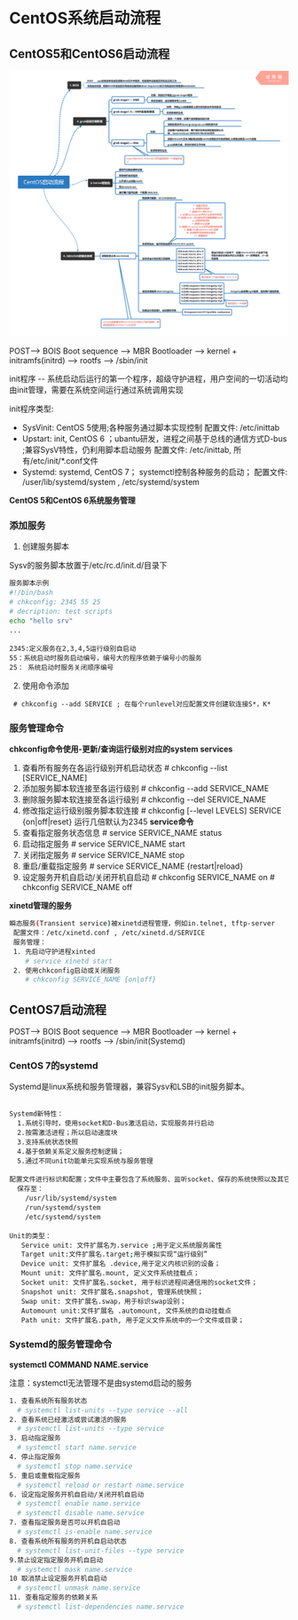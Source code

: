 # CentOS系统启动流程
## CentOS5和CentOS6启动流程
![CentOS5和CentOS6启动流程](https://github.com/Summerbluesea/img-folder/blob/master/CentOS6.png)

POST--> BOIS Boot sequence --> MBR Bootloader --> kernel + initramfs(initrd) --> rootfs --> /sbin/init

init程序 -- 系统启动后运行的第一个程序，超级守护进程，用户空间的一切活动均由init管理，需要在系统空间运行通过系统调用实现

init程序类型:
   * SysVinit: CentOS 5使用;各种服务通过脚本实现控制
      配置文件: /etc/inittab
   * Upstart: init, CentOS 6 ；ubantu研发，进程之间基于总线的通信方式D-bus ;兼容SysV特性，仍利用脚本启动服务
      配置文件: /etc/inittab, 所有/etc/init/*.conf文件
   * Systemd: systemd, CentOS 7； systemctl控制各种服务的启动；
        配置文件: /user/lib/systemd/system , /etc/systemd/system 

**CentOS 5和CentOS 6系统服务管理**

### 添加服务
1. 创建服务脚本

Sysv的服务脚本放置于/etc/rc.d/init.d/目录下

```bash
服务脚本示例
#!/bin/bash
# chkconfig: 2345 55 25 
# decription: test scripts
echo "hello srv"
...

2345:定义服务在2,3,4,5运行级别自启动
55：系统启动时服务启动编号，编号大的程序依赖于编号小的服务
25： 系统启动时服务关闭顺序编号
```
2. 使用命令添加
```
 # chkconfig --add SERVICE ; 在每个runlevel对应配置文件创建软连接S*，K*
```
### 服务管理命令

**chkconfig命令使用-更新/查询运行级别对应的system services**
  1. 查看所有服务在各运行级别开机启动状态
    # chkconfig --list [SERVICE_NAME]
  2. 添加服务脚本软连接至各运行级别
    # chkconfig --add SERVICE_NAME 
  3. 删除服务脚本软连接至各运行级别
    # chkconfig --del SERVICE_NAME 
  4. 修改指定运行级别服务脚本软连接
    # chkconfig [--level LEVELS] SERVICE {on|off|reset}
    运行几倍默认为2345
**service命令**
  1. 查看指定服务状态信息
    # service SERVICE_NAME status
  2. 启动指定服务
    # service SERVICE_NAME start 
  3. 关闭指定服务
    # service SERVICE_NAME stop 
  4. 重启/重载指定服务
    # service SERVICE_NAME {restart|reload}
  5. 设定服务开机自启动/关闭开机自启动
    # chkconfig SERVICE_NAME on
    # chkconfig SERVICE_NAME off 

**xinetd管理的服务**
```bash
瞬态服务(Transient service)被xinetd进程管理，例如in.telnet, tftp-server
 配置文件：/etc/xinetd.conf , /etc/xinetd.d/SERVICE 
 服务管理：
 1. 先启动守护进程xinted
    # service xinetd start
 2. 使用chkconfig启动或关闭服务
    # chkconfig SERVICE_NAME {on|off}
```
## CentOS7启动流程
POST--> BOIS Boot sequence --> MBR Bootloader --> kernel + initramfs(initrd) --> rootfs --> /sbin/init(Systemd)

### CentOS 7的systemd

Systemd是linux系统和服务管理器，兼容Sysv和LSB的init服务脚本。
```bash

Systemd新特性：
  1.系统引导时，使用socket和D-Bus激活启动，实现服务并行启动
  2.按需激活进程；所以启动速度块
  3.支持系统状态快照
  4.基于依赖关系定义服务控制逻辑；
  5.通过不同unit功能单元实现系统与服务管理

配置文件进行标识和配置；文件中主要包含了系统服务、监听socket、保存的系统快照以及其它与init相关的信息；
  保存至：
    /usr/lib/systemd/system 
    /run/systemd/system 
    /etc/systemd/system 

Unit的类型：
   Service unit: 文件扩展名为.service ;用于定义系统服务属性
   Target unit:文件扩展名.target;用于模拟实现“运行级别”
   Device unit: 文件扩展名 .device,用于定义内核识别的设备；
   Mount unit: 文件扩展名.mount, 定义文件系统挂载点；
   Socket unit: 文件扩展名.socket, 用于标识进程间通信用的socket文件；
   Snapshot unit: 文件扩展名.snapshot, 管理系统快照；
   Swap unit: 文件扩展名.swap，用于标识swap设别；
   Automount unit:文件扩展名 .automount, 文件系统的自动挂载点
   Path unit: 文件扩展名.path, 用于定义文件系统中的一个文件或目录；
```
### Systemd的服务管理命令

**systemctl COMMAND NAME.service**

注意：systemctl无法管理不是由systemd启动的服务
```bash
1. 查看系统所有服务状态
  # systemctl list-units --type service --all 
2. 查看系统已经激活或尝试激活的服务
  # systemctl list-units --type service
3. 启动指定服务
  # systemctl start name.service
4. 停止指定服务
  # systemctl stop name.service
5. 重启或重载指定服务
  # systemctl reload or restart name.service 
6. 设定指定服务开机自启动/关闭开机自启动
  # systemctl enable name.service
  # systemctl disable name.service
7. 查看指定服务是否可以开机自启动
  # systemctl is-enable name.service 
8. 查看系统所有服务的开机自启动状态
  # systemctl list-unit-files --type service 
9.禁止设定指定服务开机自启动
  # systemctl mask name.service
10 取消禁止设定服务开机自启动
  # systemctl unmask name.service
11. 查看指定服务的依赖关系
  # systemctl list-dependencies name.service 
```

